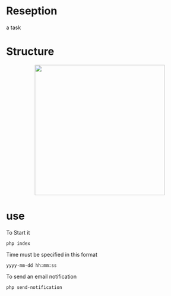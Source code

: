 # Reseption
a task

# Structure
<p align="center">
  <img src="C:\Users\ssaMann\Pictures\Saved Pictures\arxitec.png" width="350" >
</p>

# use
To Start it
```
php index
```

Time must be specified in this format
```
yyyy-mm-dd hh:mm:ss
```

To send an email notification
```
php send-notification
```

